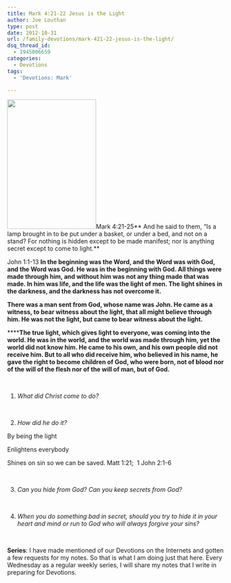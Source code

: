 ```yaml
---
title: Mark 4:21-22 Jesus is the Light
author: Joe Louthan
type: post
date: 2012-10-31
url: /family-devotions/mark-421-22-jesus-is-the-light/
dsq_thread_id:
  - 1945006659
categories:
  - Devotions
tags:
  - 'Devotions: Mark'

---
```

[<img class="alignright size-medium wp-image-1175" title="129-jesus-christ-light-of-the-world" alt="" src="https://i2.wp.com/theologic.us/wp-content/uploads/2012/10/129-jesus-christ-light-of-the-world.jpg?resize=206%2C300" width="206" height="300" srcset="https://i2.wp.com/theologic.us/wp-content/uploads/2012/10/129-jesus-christ-light-of-the-world.jpg?resize=206%2C300 206w, https://i2.wp.com/theologic.us/wp-content/uploads/2012/10/129-jesus-christ-light-of-the-world.jpg?w=248 248w" sizes="(max-width: 206px) 100vw, 206px" data-recalc-dims="1" />][1]Mark 4:21-25** And he said to them, “Is a lamp brought in to be put under a basket, or under a bed, and not on a stand? For nothing is hidden except to be made manifest; nor is anything secret except to come to light.**

John 1:1-13 **In the beginning was the Word, and the Word was with God, and the Word was God. He was in the beginning with God. All things were made through him, and without him was not any thing made that was made. In him was life, and the life was the light of men. The light shines in the darkness, and the darkness has not overcome it.**
  
 **There was a man sent from God, whose name was John. He came as a witness, to bear witness about the light, that all might believe through him. He was not the light, but came to bear witness about the light.**

******The true light, which gives light to everyone, was coming into the world. He was in the world, and the world was made through him, yet the world did not know him. He came to his own, and his own people did not receive him. But to all who did receive him, who believed in his name, he gave the right to become children of God, who were born, not of blood nor of the will of the flesh nor of the will of man, but of God.**

&nbsp;

1. _What did Christ come to do?_

&nbsp;

2. _How did he do it?_

By being the light

Enlightens everybody

Shines on sin so we can be saved. Matt 1:21;  1 John 2:1-6

&nbsp;

3. _Can you hide from God? Can you keep secrets from God?_

&nbsp;

4. _When you do something bad in secret, should you try to hide it in your heart and mind or run to God who will always forgive your sins?_

&nbsp;

**Series**: I have made mentioned of our Devotions on the Internets and gotten a few requests for my notes. So that is what I am doing just that here. Every Wednesday as a regular weekly series, I will share my notes that I write in preparing for Devotions.

 [1]: https://i2.wp.com/theologic.us/wp-content/uploads/2012/10/129-jesus-christ-light-of-the-world.jpg